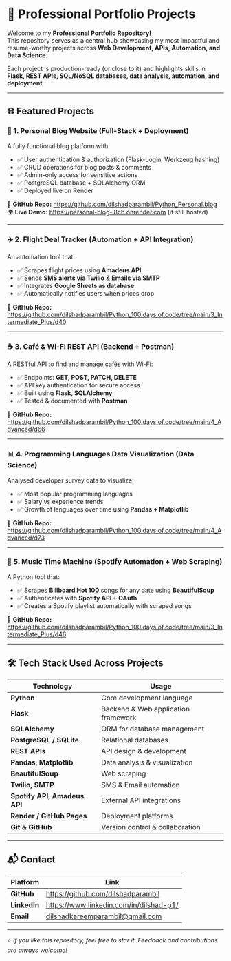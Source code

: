 # 🚀 Professional Portfolio Projects

Welcome to my **Professional Portfolio Repository!**  
This repository serves as a central hub showcasing my most impactful and resume-worthy projects across **Web Development, APIs, Automation, and Data Science**.

Each project is production-ready (or close to it) and highlights skills in **Flask, REST APIs, SQL/NoSQL databases, data analysis, automation, and deployment**.

---

## 🌐 **Featured Projects**

### 📌 1. Personal Blog Website (Full-Stack + Deployment)
A fully functional blog platform with:
- ✅ User authentication & authorization (Flask-Login, Werkzeug hashing)
- ✅ CRUD operations for blog posts & comments
- ✅ Admin-only access for sensitive actions
- ✅ PostgreSQL database + SQLAlchemy ORM
- ✅ Deployed live on Render

🔗 **GitHub Repo:** https://github.com/dilshadparambil/Python_Personal.blog  
🌍 **Live Demo:** https://personal-blog-l8cb.onrender.com (if still hosted)

---

### ✈️ 2. Flight Deal Tracker (Automation + API Integration)
An automation tool that:
- ✅ Scrapes flight prices using **Amadeus API**
- ✅ Sends **SMS alerts via Twilio** & **Emails via SMTP**
- ✅ Integrates **Google Sheets as database**
- ✅ Automatically notifies users when prices drop

🔗 **GitHub Repo:**  
https://github.com/dilshadparambil/Python_100.days.of.code/tree/main/3_Intermediate_Plus/d40

---

### ☕ 3. Café & Wi-Fi REST API (Backend + Postman)
A RESTful API to find and manage cafés with Wi-Fi:
- ✅ Endpoints: **GET, POST, PATCH, DELETE**
- ✅ API key authentication for secure access
- ✅ Built using **Flask, SQLAlchemy**
- ✅ Tested & documented with **Postman**

🔗 **GitHub Repo:**  
https://github.com/dilshadparambil/Python_100.days.of.code/tree/main/4_Advanced/d66

---

### 📊 4. Programming Languages Data Visualization (Data Science)
Analysed developer survey data to visualize:
- ✅ Most popular programming languages
- ✅ Salary vs experience trends
- ✅ Growth of languages over time using **Pandas + Matplotlib**

🔗 **GitHub Repo:**  
https://github.com/dilshadparambil/Python_100.days.of.code/tree/main/4_Advanced/d73

---

### 🎵 5. Music Time Machine (Spotify Automation + Web Scraping)
A Python tool that:
- ✅ Scrapes **Billboard Hot 100** songs for any date using **BeautifulSoup**
- ✅ Authenticates with **Spotify API + OAuth**
- ✅ Creates a Spotify playlist automatically with scraped songs

🔗 **GitHub Repo:**  
https://github.com/dilshadparambil/Python_100.days.of.code/tree/main/3_Intermediate_Plus/d46

---

## 🛠️ **Tech Stack Used Across Projects**

| Technology       | Usage                                           |
|------------------|--------------------------------------------------|
| **Python**       | Core development language                       |
| **Flask**        | Backend & Web application framework             |
| **SQLAlchemy**   | ORM for database management                     |
| **PostgreSQL / SQLite** | Relational databases                     |
| **REST APIs**    | API design & development                        |
| **Pandas, Matplotlib** | Data analysis & visualization            |
| **BeautifulSoup**| Web scraping                                     |
| **Twilio, SMTP** | SMS & Email automation                          |
| **Spotify API, Amadeus API** | External API integrations          |
| **Render / GitHub Pages** | Deployment platforms                  |
| **Git & GitHub** | Version control & collaboration                 |

---

## 📬 **Contact**

| Platform     | Link |
|--------------|------|
| **GitHub**    | https://github.com/dilshadparambil |
| **LinkedIn**  | https://www.linkedin.com/in/dilshad-p1/ |
| **Email**     | dilshadkareemparambil@gmail.com |

---

⭐ *If you like this repository, feel free to star it. Feedback and contributions are always welcome!*  
